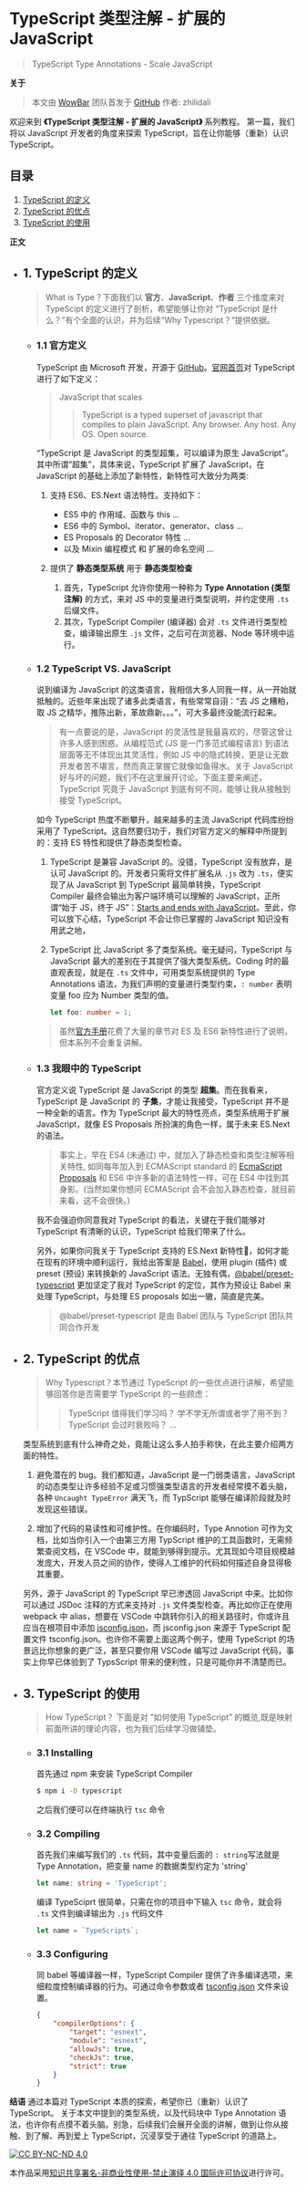 # TypeScript 类型注解 - 扩展的 JavaScript
> TypeScript Type Annotations - Scale JavaScript

__关于__
> 本文由 [WowBar][WowBar] 团队首发于 [GitHub][GitHub]
> 作者: zhilidali

欢迎来到 __《TypeScript 类型注解 - 扩展的 JavaScript》__ 系列教程。
第一篇，我们将以 JavaScript 开发者的角度来探索 TypeScript，旨在让你能够（重新）认识 TypeScript。

## 目录
1. [TypeScript 的定义](#1.-typescript-的定义)
2. [TypeScript 的优点](#2.-typescript-的优点)
3. [TypeScript 的使用](#3.-typescript-的使用)

__正文__

+ ## 1. TypeScript 的定义
	> What is Type？下面我们以 __官方__、__JavaScript__、__作者__ 三个维度来对 TypeScipt 的定义进行了剖析，希望能够让你对 “TypeScript 是什么？”有个全面的认识，并为后续“Why Typescript？”提供依据。

	+ ### 1.1 官方定义
		TypeScript 由 Microsoft 开发，开源于 [GitHub][TypeScript]。[官网首页][tslang]对 TypeScript 进行了如下定义：

		> JavaScript that scales
		>> TypeScript is a typed superset of javascript that compiles to plain JavaScript.
		>> Any browser. Any host. Any OS. Open source.

		“TypeScript 是 JavaScript 的类型超集，可以编译为原生 JavaScript”。其中所谓“超集”，具体来说，TypeScript 扩展了 JavaScript，在 JavaScript 的基础上添加了新特性，新特性可大致分为两类:
		1. 支持 ES6、ES.Next 语法特性。支持如下：
			+ ES5 中的 作用域、函数与 this ...
			+ ES6 中的 Symbol、iterator、generator、class ...
			+ ES Proposals 的 Decorator 特性 ...
			+ 以及 Mixin 编程模式 和 扩展的命名空间 ...

		2. 提供了 __静态类型系统__ 用于 __静态类型检查__
			1. 首先，TypeScript 允许你使用一种称为 __Type Annotation (类型注解)__ 的方式，来对 JS 中的变量进行类型说明，并约定使用 `.ts` 后缀文件。
			2. 其次，TypeScript Compiler (编译器) 会对 `.ts` 文件进行类型检查，编译输出原生 `.js` 文件，之后可在浏览器、Node 等环境中运行。

	+ ### 1.2 TypeScript VS. JavaScript

		说到编译为 JavaScript 的这类语言，我相信大多人同我一样，从一开始就抵触的。近些年来出现了诸多此类语言，有些常常自诩：“去 JS 之糟粕，取 JS 之精华，推陈出新，革故鼎新。。。”，可大多最终没能流行起来。

		> 有一点要说的是，JavaScript 的灵活性是我最喜欢的，尽管这曾让许多人感到困惑。从编程范式 (JS 是一门多范式编程语言) 到语法层面等无不体现出其灵活性，例如 JS 中的隐式转换，更是让无数开发者苦不堪言，然而真正掌握它就像如鱼得水。关于 JavaScript 好与坏的问题，我们不在这里展开讨论。下面主要来阐述，TypeScript 究竟于 JavaScript 到底有何不同，能够让我从接触到接受 TypeScript。

		如今 TypeScript 热度不断攀升，越来越多的主流 JavaScript 代码库纷纷采用了 TypeScript。这自然要归功于，我们对官方定义的解释中所提到的：支持 ES 特性和提供了静态类型检查。

		1. TypeScript 是兼容 JavaScript 的。没错，TypeScript 没有放弃，是认可 JavaScript 的。开发者只需将文件扩展名从 `.js` 改为 `.ts`，便实现了从 JavaScript 到 TypeScript 最简单转换，TypeScript Compiler 最终会输出为客户端环境可以理解的 JavaScript，正所谓“始于 JS，终于 JS”：[Starts and ends with JavaScript][ts-social]。至此，你可以放下心结，TypeScript 不会让你已掌握的 JavaScript 知识没有用武之地，

		2. TypeScript 比 JavaScript 多了类型系统。毫无疑问，TypeScript 与 JavaScript 最大的差别在于其提供了强大类型系统。Coding 时的最直观表现，就是在 `.ts` 文件中，可用类型系统提供的 Type Annotations 语法，为我们声明的变量进行类型约束，`: number` 表明变量 foo 应为 Number 类型的值。

			```ts
			let foo: number = 1;
			```

		> 虽然[官方手册][Handbook]花费了大量的章节对 ES 及 ES6 新特性进行了说明，但本系列不会重复讲解。

	+ ### 1.3 我眼中的 TypeScript

		官方定义说 TypeScript 是 JavaScript 的类型 __超集__。而在我看来，TypeScript 是 JavaScript 的 __子集__，才能让我接受，TypeScript 并不是一种全新的语言。作为 TypeScript 最大的特性亮点，类型系统用于扩展 JavaScript，就像 ES Proposals 所扮演的角色一样，属于未来 ES.Next 的语法。

		> 事实上，早在 ES4 (未通过) 中，就加入了静态检查和类型注解等相关特性, 如同每年加入到 ECMAScript standard 的 [EcmaScript Proposals][Proposals] 和 ES6 中许多新的语法特性一样，可在 ES4 中找到其身影。(当然如果你想问 ECMAScript 会不会加入静态检查，就目前来看，这不会很快。)

		我不会强迫你同意我对 TypeScript 的看法，关键在于我们能够对 TypeScript 有清晰的认识，TypeScript 给我们带来了什么。

		另外，如果你问我关于 TypeScript 支持的 ES.Next 新特性，如何才能在现有的环境中顺利运行，我给出答案是 [Babel][Babel]，使用 plugin (插件) 或 preset (预设) 来转换新的 JavaScript 语法。无独有偶，[@babel/preset-typescript][preset-ts] 更加坚定了我对 TypeScript 的定位，其作为预设让 Babel 来处理 TypeScript，与处理 ES proposals 如出一辙，简直是完美。

		> @babel/preset-typescript 是由 Babel 团队与 TypeScript 团队共同合作开发

+ ## 2. TypeScript 的优点
	> Why Typescript？本节通过 TypeScript 的一些优点进行讲解，希望能够回答你是否需要学 TypeScript 的一些顾虑：
	>> TypeScript 值得我们学习吗？
	>> 学不学无所谓或者学了用不到？
	>> TypeScript 会过时衰败吗？
	>> ...

	类型系统到底有什么神奇之处，竟能让这么多人拍手称快，在此主要介绍两方面的特性。

	1. 避免潜在的 bug。我们都知道，JavaScript 是一门弱类语言，JavaScript 的动态类型让许多经验不足或习惯强类型语言的开发者经常摸不着头脑，各种 `Uncaught TypeError` 满天飞，而 TypScript 能够在编译阶段就及时发现这些错误。

	2. 增加了代码的易读性和可维护性。在你编码时，Type Annotion 可作为文档，比如当你引入一个由第三方用 TypScript 维护的工具函数时，无需频繁查阅文档，在 VSCode 中，就能到够得到提示。尤其现如今项目规模越发庞大，开发人员之间的协作，使得人工维护的代码如何描述自身显得极其重要。

	另外，源于 JavaScript 的 TypeScript 早已渗透回 JavaScript 中来。比如你可以通过 JSDoc 注释的方式来支持对 `.js` 文件类型检查。再比如你正在使用 webpack 中 alias，想要在 VSCode 中跳转你引入的相关路径时，你或许且应当在根项目中添加 [jsconfig.json][jsconfig]，而 jsconfig.json 来源于 TypeScript 配置文件 tsconfig.json。也许你不需要上面这两个例子，使用 TypeScript 的场景远比你想象的更广泛，甚至只要你用 VSCode 编写过 JavaScript 代码，事实上你早已体验到了 TypsScript 带来的便利性，只是可能你并不清楚而已。

+ ## 3. TypeScript 的使用
	> How TypeScript？ 下面是对 ”如何使用 TypeScript” 的概览,既是映射前面所讲的理论内容，也为我们后续学习做铺垫。

	+ ### 3.1 Installing

		首先通过 npm 来安装 TypeScript Compiler
		```sh
		$ npm i -D typescript
		```
		之后我们便可以在终端执行 `tsc` 命令

	+ ### 3.2 Compiling
		首先我们来编写我们的 `.ts` 代码，其中变量后面的 `: string`写法就是 Type Annotation，把变量 name 的数据类型约定为 'string'

		```ts
		let name: string = 'TypeScript';
		```

		编译 TypeSciprt 很简单，只需在你的项目中下输入 `tsc` 命令，就会将 `.ts` 文件到编译输出为 `.js` 代码文件

		```js
		let name = `TypeScripts`;
		```

	+ ### 3.3 Configuring
		同 babel 等编译器一样，TypeScript Compiler 提供了许多编译选项，来细粒度控制编译器的行为。可通过命令参数或者 [tsconfig.json][tsconfig] 文件来设置。

		```json
		{
			"compilerOptions": {
				"target": "esnext",
				"module": "esnext",
				"allowJs": true,
				"checkJs": true,
				"strict": true
			}
		}
		```

__结语__
通过本篇对 TypeScript 本质的探索，希望你已（重新）认识了TypeScript。
关于本文中提到的类型系统，以及代码块中 Type Annotation 语法，也许你有点摸不着头脑。别急，后续我们会展开全面的讲解，做到让你从接触、到了解、再到爱上 TypeScript，沉浸享受于通往 TypeScript 的道路上。


[![CC BY-NC-ND 4.0](https://i.creativecommons.org/l/by-nc-nd/4.0/80x15.png "LICENSE")][License]

本作品采用[知识共享署名-非商业性使用-禁止演绎 4.0 国际许可协议](http://creativecommons.org/licenses/by-nc-nd/4.0/)进行许可。


[License]:    https://github.com/WowBar/blog/blob/master/LICENSE.md
[GitHub]:     https://github.com/WowBar/blog/issues/4
[WowBar]:     https://github.com/WowBar/blog

[TypeScript]: https://github.com/microsoft/TypeScript/
[tslang]:     http://www.typescriptlang.org/
[Handbook]:   http://www.typescriptlang.org/docs/handbook/basic-types.html
[Playground]: https://www.typescriptlang.org/play/
[preset-ts]:  https://babeljs.io/docs/en/babel-preset-typescript
[tsconfig]:   http://www.typescriptlang.org/docs/handbook/tsconfig-json.html
[Babel]:      https://babeljs.io
[jsconfig]:   https://code.visualstudio.com/docs/languages/jsconfig
[ts-social]: http://www.typescriptlang.org/#social-proof-carousel
[Proposals]:  https://github.com/tc39/proposals
